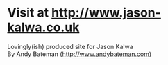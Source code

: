 
# Visit at http://www.jason-kalwa.co.uk

Lovingly(ish) produced site for Jason Kalwa  
                By Andy Bateman (http://www.andybateman.com)